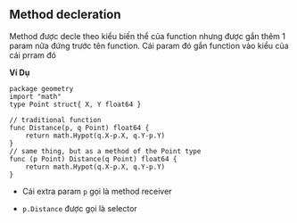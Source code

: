 ## Method decleration
Method được decle theo kiểu biến thể của function nhưng được gắn thêm 1 param nữa đứng trước tên function. Cái param đó gắn function vào kiểu của cái prram đó

**Ví Dụ**
```
package geometry
import "math"
type Point struct{ X, Y float64 }

// traditional function
func Distance(p, q Point) float64 {
    return math.Hypot(q.X-p.X, q.Y-p.Y)
}
// same thing, but as a method of the Point type
func (p Point) Distance(q Point) float64 {
    return math.Hypot(q.X-p.X, q.Y-p.Y)
}
```

- Cái extra param `p` gọi là method receiver

- `p.Distance` được gọi là selector